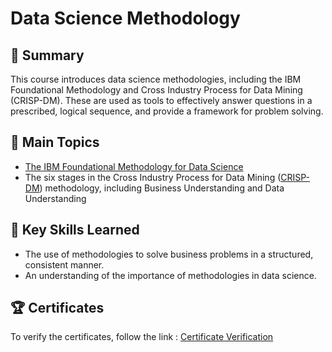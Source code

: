 # Data Science Methodology

## 📄 Summary 
This course introduces data science methodologies, including the IBM Foundational Methodology and Cross Industry Process for Data Mining (CRISP-DM). These are used as tools to effectively answer questions in a prescribed, logical sequence, and provide a framework for problem solving.

## 📑 Main Topics 
- [The IBM Foundational Methodology for Data Science]()
- The six stages in the Cross Industry Process for Data Mining ([CRISP-DM](https://github.com/zyad246/Courses-and-Certificates/blob/main/IBM%20Data%20Science%20Professional%20Certificate/3%20-%20Data%20Science%20Methodology/CRISP-DM.ipynb)) methodology, including Business Understanding and Data Understanding

## 🔑 Key Skills Learned 
- The use of methodologies to solve business problems in a structured, consistent manner.
- An understanding of the importance of methodologies in data science.

## 🏆 Certificates 
To verify the certificates, follow the link : <a href="https://www.coursera.org/account/accomplishments/verify/PSZDFX8LFQVR">Certificate Verification</a>

